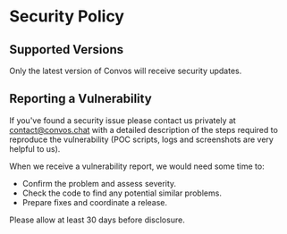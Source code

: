 # Security Policy

## Supported Versions

Only the latest version of Convos will receive security updates.

## Reporting a Vulnerability

If you've found a security issue please contact us privately at [contact@convos.chat](mailto:contact@convos.chat) with a detailed description of the steps required to reproduce the vulnerability (POC scripts, logs and screenshots are very helpful to us).

When we receive a vulnerability report, we would need some time to:
- Confirm the problem and assess severity.
- Check the code to find any potential similar problems.
- Prepare fixes and coordinate a release. 

Please allow at least 30 days before disclosure.
